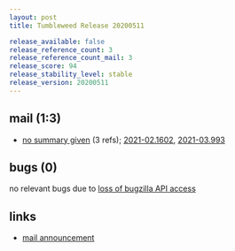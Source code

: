 ```yaml
---
layout: post
title: Tumbleweed Release 20200511

release_available: false
release_reference_count: 3
release_reference_count_mail: 3
release_score: 94
release_stability_level: stable
release_version: 20200511
---
```


## mail (1:3)

- [no summary given](https://github.com/boombatower/tumbleweed-review/issues/10) (3 refs); [2021-02.1602](https://github.com/boombatower/tumbleweed-review/issues/10), [2021-03.993](https://github.com/boombatower/tumbleweed-review/issues/10)

## bugs (0)

<!--more-->

no relevant bugs due to [loss of bugzilla API access](https://bugzilla.opensuse.org/show_bug.cgi?id=1157722)



## links

- [mail announcement](https://github.com/boombatower/tumbleweed-review/issues/10)
